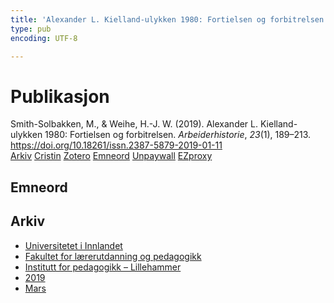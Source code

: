 ```yaml
---
title: 'Alexander L. Kielland-ulykken 1980: Fortielsen og forbitrelsen'
type: pub
encoding: UTF-8

---
```

<h1>Publikasjon</h1>
<article id="csl-bib-container-32YUEA5R" class="csl-bib-container">
  <div class="csl-bib-body"> <div class="csl-entry">Smith-Solbakken, M., &#38; Weihe, H.-J. W. (2019). Alexander L. Kielland-ulykken 1980: Fortielsen og forbitrelsen. <i>Arbeiderhistorie</i>, <i>23</i>(1), 189–213. <a href="https://doi.org/10.18261/issn.2387-5879-2019-01-11">https://doi.org/10.18261/issn.2387-5879-2019-01-11</a></div> </div>
  <div class="csl-bib-buttons">
    <a href="#taxonomy-article-32YUEA5R" alt="archive" class="csl-bib-button">Arkiv</a>
    <a href="https://app.cristin.no/results/show.jsf?id=1687316" alt="Cristin" class="csl-bib-button">Cristin</a>
    <a href="http://zotero.org/groups/5881554/items/32YUEA5R" alt="Zotero" class="csl-bib-button">Zotero</a>
    <a href="#keywords-article-32YUEA5R" alt="keywords" class="csl-bib-button">Emneord</a>
    <a href="https://www.idunn.no/file/pdf/67115082/alexander_l_kielland-ulykken_1980.pdf" alt="Unpaywall" class="csl-bib-button">Unpaywall</a>
    <a href="https://www.idunn.no/file/pdf/67115082/alexander_l_kielland-ulykken_1980.pdf" alt="EZproxy" class="csl-bib-button">EZproxy</a>
  </div>
  <div id="csl-bib-meta-container-32YUEA5R"></div>
</article>
<div id="csl-bib-meta-32YUEA5R" class="csl-bib-meta">
  <article id="keywords-article-32YUEA5R" class="keywords-article">
    <h1>Emneord</h1>
    
  </article>
  <article id="taxonomy-article-32YUEA5R" class="taxonomy-article">
    <h1>Arkiv</h1>
    <ul>
      <li><a href="{{< params subfolder >}}nn/archive/?key=3DCRN523">Universitetet i Innlandet</a></li>
      <li><a href="{{< params subfolder >}}nn/archive/?key=WYNZA47F">Fakultet for lærerutdanning og pedagogikk</a></li>
      <li><a href="{{< params subfolder >}}nn/archive/?key=L8MA547R">Institutt for pedagogikk – Lillehammer</a></li>
      <li><a href="{{< params subfolder >}}nn/archive/?key=GVCKFHWP">2019</a></li>
      <li><a href="{{< params subfolder >}}nn/archive/?key=FL25H4CE">Mars</a></li>
    </ul>
  </article>
</div>
